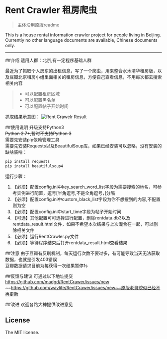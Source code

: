 # Rent Crawler 租房爬虫

>主体沿用原版readme

This is a house rental information crawler project for people living in Beijing.
Currently no other language documents are available, Chinese documents only.

------

##介绍
适用人群：北京,有一定程序基础人群  

最近为了抓取个人房东的出租信息，写了一个爬虫，用来整合水木清华租房版，以及豆瓣北京租房小组里面相关的租房信息，方便自己查看信息，不用每次都去搜索相关内容

> * 可以配置租房区域
> * 可以配置黑名单
> * 可以配置帖子开始时间

抓取结果示意图：
![Rent Crawelr Result](https://github.com/waylife/RentCrawer/blob/master/Images/result_1.2.png?raw=true)

##使用说明
升级支持Python3  
~~Python 2.7+,暂时不支持Python 3~~    
需要先安装pip依赖管理工具  
需要先安装Requests以及BeautifulSoup库，如果已经安装可以忽略，没有安装的缺啥装啥：

``` bash
pip install requests
pip install beautifulsoup4
```
运行步骤：


1. 【必须】配置config.ini中key_search_word_list字段为需要搜索的地名，可参考实例进行配置，逗号[半角逗号,不是全角逗号，]分隔   
2. 【必须】配置config.ini中custom_black_list字段为你不想搜到的内容,不配置则为空  
3. 【必须】配置config.ini中start_time字段为帖子开始时间
4. 【可选】其他配置可可选择进行配置，删除rentdata.db3以及rentdata_result.html文件，如果不希望本次结果与上次混合在一起，可以删除相关文件
5. 【必须】运行RentCrawler.py文件
6. 【必须】等待程序结束后打开rentdata_result.html查看结果

##注意
由于豆瓣有反刷机制，每天运行次数不要过多，有可能导致当天无法获取数据，也就是引发403错误   
豆瓣数据请求目前为每获得一次结果暂停1s

##反馈与建议
可通过以下地址提交    
https://github.com/madgd/RentCrawer/issues/new    
~~https://github.com/waylife/RentCrawer/issues/new~~原版老哥貌似已经不再更新

##改进
欢迎各路大神提供改进意见

## License
The MIT license.